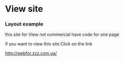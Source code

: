 <h1> View site </h1>

<h3>Layout example </h3>


this site for View not commercial
have code for one page

if you want to view this site
Click on the link 

http://webfor.zzz.com.ua/
